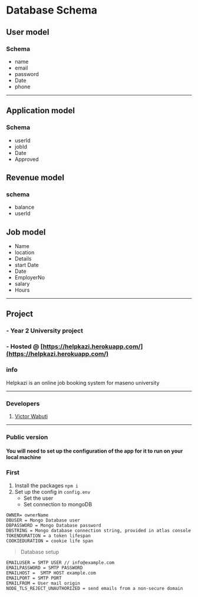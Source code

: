 # Database Schema

## User model

### Schema

- name
- email
- password
- Date
- phone

---

## Application model

### Schema

- userId
- jobId
- Date
- Approved

## Revenue model

### schema

- balance
- userId

## Job model

- Name
- location
- Details
- start Date
- Date
- EmployerNo
- salary
- Hours

---

## Project

### - Year 2 University project

### - Hosted @ [https://helpkazi.herokuapp.com/](https://helpkazi.herokuapp.com/)

### info

Helpkazi is an online job booking system for maseno university

---

### Developers

1. [Victor Wabuti](https://github.com/wabutivictor)

---

### Public version

#### You will need to set up the configuration of the app for it to run on your local machine

### First

1. Install the packages `npm i`
2. Set up the config in `config.env`
   - Set the user
   - Set connection to mongoDB

```text
OWNER= ownerName
DBUSER = Mongo Database user
DBPASSWORD = Mongo Database password
DBSTRING = Mongo database connection string, provided in atlas console
TOKENDURATION = a token lifespan
COOKIEDURATION = cookie life span
```

> Database setup

```text
EMAILUSER = SMTP USER // info@example.com
EMAILPASSWORD = SMTP PASSWORD
EMAILHOST =  SMTP HOST example.com
EMAILPORT = SMTP PORT
EMAILFROM = User mail origin
NODE_TLS_REJECT_UNAUTHORIZED = send emails from a non-secure domain
```
